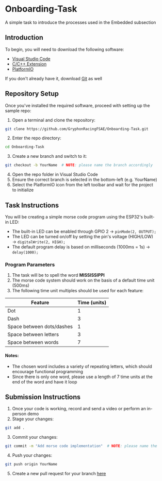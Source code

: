 # Onboarding-Task

A simple task to introduce the processes used in the Embedded subsection

## Introduction

To begin, you will need to download the following software:

- [Visual Studio Code](https://code.visualstudio.com/Download)
- [C/C++ Extension](https://code.visualstudio.com/docs/languages/cpp)
- [PlatformIO](https://platformio.org/install/ide?install=vscode)

If you don't already have it, download [Git](https://git-scm.com/downloads) as well

## Repository Setup

Once you've installed the required software, proceed with setting up the sample repo:

1. Open a terminal and clone the repository:

```bash
git clone https://github.com/GryphonRacingFSAE/Onboarding-Task.git
```

2. Enter the repo directory:

```bash
cd Onboarding-Task
```

3. Create a new branch and switch to it:

```bash
git checkout -b YourName  # NOTE: please name the branch accordingly
```

4. Open the repo folder in Visual Studio Code
5. Ensure the correct branch is selected in the bottom-left (e.g. YourName)
6. Select the PlatformIO icon from the left toolbar and wait for the project to initialize

## Task Instructions

You will be creating a simple morse code program using the ESP32's built-in LED:

- The built-in LED can be enabled through GPIO 2 &rarr; `pinMode(2, OUTPUT);`
- The LED can be turned on/off by setting the pin's voltage (HIGH/LOW) &rarr; `digitalWrite(2, HIGH);`
- The default program delay is based on milliseconds (1000ms = 1s) &rarr; `delay(1000);`

### Program Parameters

1. The task will be to spell the word **MISSISSIPPI**
2. The morse code system should work on the basis of a default time unit (500ms)
3. The following time unit multiples should be used for each feature:

| Feature                   | Time (units) |
| ------------------------- | ------------ |
| Dot                       | 1            |
| Dash                      | 3            |
| Space between dots/dashes | 1            |
| Space between letters     | 3            |
| Space between words       | 7            |

#### Notes:

- The chosen word includes a variety of repeating letters, which should encourage functional programming
- Since there is only one word, please use a length of 7 time units at the end of the word and have it loop

## Submission Instructions

1. Once your code is working, record and send a video or perform an in-person demo
2. Stage your changes:

```bash
git add .
```

3. Commit your changes:

```bash
git commit -m "Add morse code implementation"  # NOTE: please name the commit accordingly
```

4. Push your changes:

```bash
git push origin YourName
```

5. Create a new pull request for your branch [here](https://github.com/GryphonRacingFSAE/Onboarding-Task/pulls)
